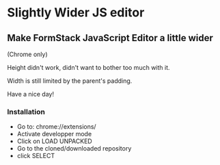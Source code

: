 # Slightly Wider JS editor

## Make FormStack JavaScript Editor a little wider
(Chrome only)


Height didn't work, didn't want to bother too much with it.

Width is still limited by the parent's padding.

Have a nice day!


### Installation
- Go to: chrome://extensions/
- Activate developper mode
- Click on LOAD UNPACKED
- Go to the cloned/downloaded repository
- click SELECT
